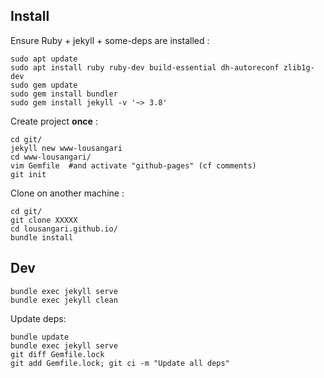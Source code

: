 ## Install

Ensure Ruby + jekyll + some-deps are installed :
```
sudo apt update
sudo apt install ruby ruby-dev build-essential dh-autoreconf zlib1g-dev
sudo gem update
sudo gem install bundler
sudo gem install jekyll -v '~> 3.8'
```

Create project **once** :
```
cd git/
jekyll new www-lousangari
cd www-lousangari/
vim Gemfile  #and activate "github-pages" (cf comments)
git init
```

Clone on another machine :
```
cd git/
git clone XXXXX
cd lousangari.github.io/
bundle install
```

## Dev
```
bundle exec jekyll serve
bundle exec jekyll clean
```

Update deps:
```
bundle update
bundle exec jekyll serve
git diff Gemfile.lock
git add Gemfile.lock; git ci -m "Update all deps"
```
